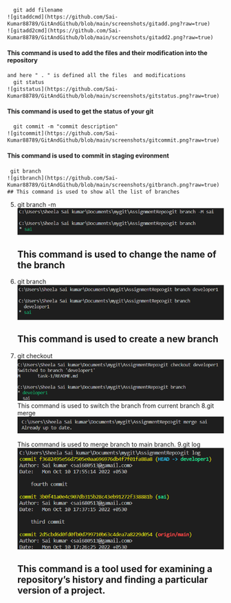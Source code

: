       git add filename
    ![gitaddcmd](https://github.com/Sai-Kumar88789/GitAndGithub/blob/main/screenshots/gitadd.png?raw=true)
    ![gitadd2cmd](https://github.com/Sai-Kumar88789/GitAndGithub/blob/main/screenshots/gitadd2.png?raw=true)
#### This command is used to add the files and their modification into the repository
    and here " . " is defined all the files  and modifications
      git status
    ![gitstatus](https://github.com/Sai-Kumar88789/GitAndGithub/blob/main/screenshots/gitstatus.png?raw=true)
#### This command is used to get the status of your git
      git commit -m "commit description"
    ![gitcommit](https://github.com/Sai-Kumar88789/GitAndGithub/blob/main/screenshots/gitcommit.png?raw=true)
#### This command is used to commit in staging evironment
     git branch
    ![gitbranch](https://github.com/Sai-Kumar88789/GitAndGithub/blob/main/screenshots/gitbranch.png?raw=true)
    ## This command is used to show all the list of branches
5. git branch -m <branchname>
    ![gitbranchname](https://github.com/Sai-Kumar88789/GitAndGithub/blob/main/screenshots/gitbranchname.png?raw=true)
    ## This command is used to change the name of the branch
6. git branch <newbranch>
    ![newbranch](https://github.com/Sai-Kumar88789/GitAndGithub/blob/main/screenshots/newbranch.png?raw=true)
    ## This command is used to create a new branch
7. git checkout <existingbranchname>
    ![switchbranch](https://github.com/Sai-Kumar88789/GitAndGithub/blob/main/screenshots/switchbranch.png?raw=true)
    This command is used to switch the branch from current branch
8.git merge <branchname>
    ![mergebranch](https://github.com/Sai-Kumar88789/GitAndGithub/blob/main/screenshots/mergebranch.png?raw=true)

    This command is used to merge branch to main branch.
9.git log
    ![gitlog](https://github.com/Sai-Kumar88789/GitAndGithub/blob/main/screenshots/gitlog.png?raw=true)

    ## This command is a tool used for examining a repository’s history and finding a particular version of a project.


